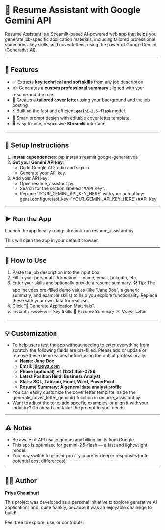# 📄 Resume Assistant with Google Gemini API

Resume Assistant is a Streamlit-based AI-powered web app that helps you generate job-specific application materials, including tailored professional summaries, key skills, and cover letters, using the power of Google Gemini (Generative AI).

---

## 🚀 Features

- ✅ Extracts **key technical and soft skills** from any job description.
- ✍️ Generates a **custom professional summary** aligned with your resume and the role.
- 💼 Creates a **tailored cover letter** using your background and the job posting.
- ⚡ Built on the fast and efficient **`gemini-2.5-flash`** model.
- 🧠 Smart prompt design with editable cover letter template.
- 🖥️ Easy-to-use, responsive **Streamlit** interface.

---

## 🔧 Setup Instructions

1. **Install dependencies**:
   pip install streamlit google-generativeai
2. **Get your Gemini API key**:
   - Go to Google AI Studio and sign in.
   - Generate your API key.
3. Add your API key:
    - Open resume_assistant.py.
    - Search for the section labeled "#API Key".
    - Replace 'YOUR_GEMINI_API_KEY_HERE' with your actual key: genai.configure(api_key='YOUR_GEMINI_API_KEY_HERE') #API Key
---

## ▶️ Run the App
Launch the app locally using: streamlit run resume_assistant.py

This will open the app in your default browser.

---

## 📝 How to Use
1. Paste the job description into the input box.
2. Fill in your personal information — name, email, LinkedIn, etc.
3. Enter your skills and optionally provide a resume summary.
🛠️ Tip: The app includes pre-filled demo values (like "Jane Doe", a generic summary, and example skills) to help you explore functionality. Replace these with your own data for real use.
4. Click "🚀 Generate Application Materials".
5. Instantly receive: ✅ Key Skills 📝 Resume Summary ✉️ Cover Letter

---

## 💡 Customization
- To help users test the app without needing to enter everything from scratch, the following fields are pre-filled. Please add or update or remove these demo values before using the output professionally.
   - **Name: Jane Doe**
   - **Email: jd@xyz.com**
   - **Phone (optional): +1 (123) 456-0789**
   - **Latest Position Held: Business Analyst**
   - **Skills: SQL, Tableau, Excel, Word, PowerPoint**
   - **Resume Summary: A general data analyst profile**
- You can easily customize the cover letter template inside the generate_cover_letter_gemini() function in resume_assistant.py.
- Want to adjust the tone, add specific examples, or align it with your industry? Go ahead and tailor the prompt to your needs.

---
## ⚠️ Notes
- Be aware of API usage quotas and billing limits from Google.
- This app is optimized for gemini-2.5-flash — a fast and lightweight model.
- You may switch to gemini-pro if you prefer deeper responses (note potential cost differences).
---
## 👩‍💻 Author
**Priya Chaudhuri**

This project was developed as a personal initiative to explore generative AI applications and, quite frankly, because it was an enjoyable challenge to build!

Feel free to explore, use, or contribute!
